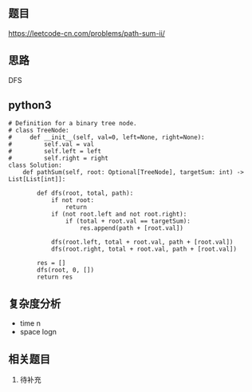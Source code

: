 ## 题目
https://leetcode-cn.com/problems/path-sum-ii/

## 思路
DFS

## python3
```python3
# Definition for a binary tree node.
# class TreeNode:
#     def __init__(self, val=0, left=None, right=None):
#         self.val = val
#         self.left = left
#         self.right = right
class Solution:
    def pathSum(self, root: Optional[TreeNode], targetSum: int) -> List[List[int]]:

        def dfs(root, total, path):
            if not root:
                return 
            if (not root.left and not root.right):
                if (total + root.val == targetSum):
                    res.append(path + [root.val])
        
            dfs(root.left, total + root.val, path + [root.val])
            dfs(root.right, total + root.val, path + [root.val])

        res = []
        dfs(root, 0, [])
        return res
```

## 复杂度分析
* time n
* space logn 

## 相关题目
1. 待补充
